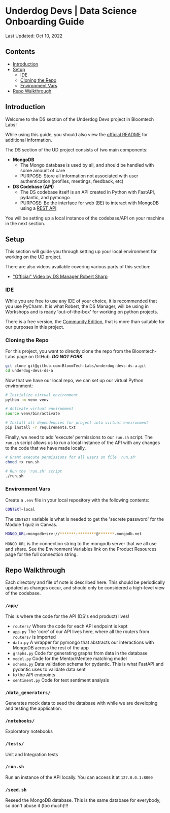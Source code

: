 # Underdog Devs | Data Science Onboarding Guide
Last Updated: Oct 10, 2022

## Contents
- [Introduction](#introduction)
- [Setup](#setup)
  - [IDE](#ide)
  - [Cloning the Repo](#cloning-the-repo) 
  - [Environment Vars](#environment-vars)
- [Repo Walkthrough](#repo-walkthrough)

## Introduction
Welcome to the DS section of the Underdog Devs project in Bloomtech Labs!

While using this guide, you should also view the 
[official README](https://github.com/BloomTech-Labs/underdog-devs-ds-a/blob/main/README.md) for additional information.

The DS section of the UD project consists of two main components:
- **MongoDB**
  - The Mongo database is used by all, and should be handled with some amount of care
  - PURPOSE: Store all information not associated with user authentication (profiles, meetings, feedback, etc)
- **DS Codebase (API)**
  - The DS codebase itself is an API created in Python with FastAPI, pydantic, and pymongo
  - PURPOSE: Be the interface for web (BE) to interact with MongoDB using a 
  [REST API](https://medium.com/@mwaysolutions/10-best-practices-for-better-restful-api-cbe81b06f291)

You will be setting up a local instance of the codebase/API on your machine in the next section.

## Setup
This section will guide you through setting up your local environment for working on the UD project.

There are also videos available covering various parts of this section:
- ["Official" Video by DS Manager Robert Sharp](https://www.youtube.com/watch?v=R6nxaN0HegA)

### IDE
While you are free to use any IDE of your choice, it is recommended that you use PyCharm. It is what Robert, the
DS Manager, will be using in Workshops and is ready 'out-of-the-box' for working on python projects.

There is a free version, the [Community Edition](https://www.jetbrains.com/pycharm/download/), that is more than 
suitable for our purposes in this project.

### Cloning the Repo
For this project, you want to directly clone the repo from the Bloomtech-Labs page on GitHub. ***DO NOT FORK***

```bash
git clone git@github.com:BloomTech-Labs/underdog-devs-ds-a.git
cd underdog-devs-ds-a
```

Now that we have our local repo, we can set up our virtual Python environment:

```bash
# Initialize virtual environment
python -m venv venv

# Activate virtual environment
source venv/bin/activate

# Install all dependencies for project into virtual environment
pip install -r requirements.txt
```

Finally, we need to add 'execute' permissions to our `run.sh` script. The `run.sh` script allows us to run a local
instance of the API with any changes to the code that we have made locally.

```bash
# Grant execute permissions for all users on file 'run.sh'
chmod +x run.sh

# Run the 'run.sh' script
./run.sh
```


### Environment Vars
Create a `.env` file in your local repository with the following contents:
```bash
CONTEXT=local
```
The `CONTEXT` variable is what is needed to get the 'secrete password' for the Module 1 quiz in Canvas.

```bash
MONGO_URL=mongodb+srv://*******:********@*******.mongodb.net
```
`MONGO_URL` is the connection string to the mongodb server that we all use and share. See the Environment Variables
link on the Product Resources page for the full connection string.


## Repo Walkthrough
Each directory and file of note is described here. This should be periodically updated as changes occur, and should
only be considered a high-level view of the codebase.

### `/app/`
This is where the code for the API (DS's end product) lives!
  - `routers/` Where the code for each API endpoint is kept
  - `app.py` The 'core' of our API lives here, where all the routers from `routers/` is imported
  - `data.py` A wrapper for pymongo that abstracts our interactions with MongoDB across the rest of the app
  - `graphs.py` Code for generating graphs from data in the database
  - `model.py` Code for the Mentor/Mentee matching model
  - `schema.py` Data validation schema for pydantic. This is what FastAPI and pydantic uses to validate data sent 
  - to the API endpoints
  - `sentiment.py` Code for text sentiment analysis

### `/data_generators/`
Generates mock data to seed the database with while we are developing and testing the application.

### `/notebooks/`
Exploratory notebooks

### `/tests/`
Unit and Integration tests

### `/run.sh`
Run an instance of the API locally. You can access it at `127.0.0.1:8000`

### `/seed.sh`
Reseed the MongoDB database. This is the same database for everybody, so don't abuse it (too much)!!!